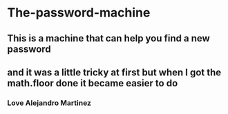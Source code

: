 # The-password-machine

## This is a machine that can help you find a new password 

## and it was a little tricky at first but when I got the math.floor done it became easier to do 

### Love Alejandro Martinez 